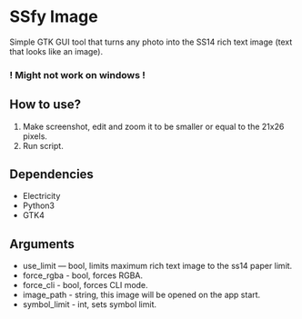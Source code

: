 # SSfy Image

Simple GTK GUI tool that turns any photo into the SS14 rich text image (text that looks like an image).

### ! Might not work on windows !

## How to use?

1. Make screenshot, edit and zoom it to be smaller or equal to the 21x26 pixels.
2. Run script.

## Dependencies
- Electricity
- Python3
- GTK4

## Arguments

- use\_limit    — bool,   limits maximum rich text image to the ss14 paper limit.
- force\_rgba   - bool,   forces RGBA.
- force\_cli    - bool,   forces CLI mode.
- image\_path   - string, this image will be opened on the app start.
- symbol\_limit - int,    sets symbol limit.
